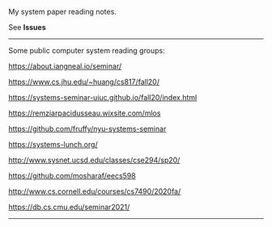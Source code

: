 My system paper reading notes.

See **Issues**

---------------------------------------------

Some public computer system reading groups:

https://about.iangneal.io/seminar/

https://www.cs.jhu.edu/~huang/cs817/fall20/

https://systems-seminar-uiuc.github.io/fall20/index.html

https://remziarpacidusseau.wixsite.com/mlos

https://github.com/fruffy/nyu-systems-seminar

https://systems-lunch.org/

http://www.sysnet.ucsd.edu/classes/cse294/sp20/

https://github.com/mosharaf/eecs598

http://www.cs.cornell.edu/courses/cs7490/2020fa/

https://db.cs.cmu.edu/seminar2021/

---------------------------------------------
